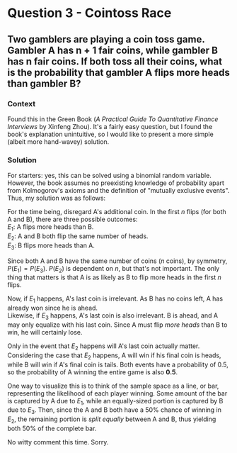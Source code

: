 # Question 3 - Cointoss Race  

## Two gamblers are playing a coin toss game. Gambler A has n + 1 fair coins, while gambler B has n fair coins. If both toss all their coins, what is the probability that gambler A flips more heads than gambler B?   

### Context  
Found this in the Green Book (*A Practical Guide To Quantitative Finance Interviews* by Xinfeng Zhou). It's a fairly easy question, but I found the book's explanation unintuitive, so I would like to present a more simple (albeit more hand-wavey) solution.  

### Solution  
For starters: yes, this can be solved using a binomial random variable. However, the book assumes no preexisting knowledge of probability apart from Kolmogorov's axioms and the definition of "mutually exclusive events". Thus, my solution was as follows:  

For the time being, disregard A's additional coin. In the first $n$ flips (for both A and B), there are three possible outcomes:  
$E_1$: A flips more heads than B.  
$E_2$: A and B both flip the same number of heads.  
$E_3$: B flips more heads than A.  

Since both A and B have the same number of coins ($n$ coins), by symmetry, $P(E_1) = P(E_3)$. $P(E_2)$ is dependent on $n$, but that's not important. The only thing that matters is that A is as likely as B to flip more heads in the first $n$ flips.  

Now, if $E_1$ happens, A's last coin is irrelevant. As B has no coins left, A has already won since he is ahead.  
Likewise, if $E_3$ happens, A's last coin is also irrelevant. B is ahead, and A may only equalize with his last coin. Since A must flip *more heads* than B to win, he will certainly lose.  

Only in the event that $E_2$ happens will A's last coin actually matter. Considering the case that $E_2$ happens, A will win if his final coin is heads, while B will win if A's final coin is tails. Both events have a probability of 0.5, so the probability of A winning the entire game is also **0.5**.  

One way to visualize this is to think of the sample space as a line, or bar, representing the likelihood of each player winning. Some amount of the bar is captured by A due to $E_1$, while an equally-sized portion is captured by B due to $E_3$. Then, since the A and B both have a 50% chance of winning in $E_2$, the remaining portion is *split equally* between A and B, thus yielding both 50% of the complete bar.  

No witty comment this time. Sorry.


